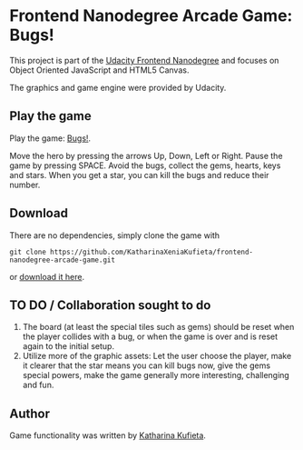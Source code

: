 # Frontend Nanodegree Arcade Game: Bugs!

This project is part of the [Udacity Frontend Nanodegree](https://www.udacity.com/course/front-end-web-developer-nanodegree--nd001) and focuses on Object Oriented JavaScript and HTML5 Canvas.

The graphics and game engine were provided by Udacity.

## Play the game
Play the game: [Bugs!](http://kkufieta.github.io/arcadeGameBugs/).

Move the hero by pressing the arrows Up, Down, Left or Right.
Pause the game by pressing SPACE.
Avoid the bugs, collect the gems, hearts, keys and stars. When you get a star, you can kill the bugs and reduce their number.

## Download
There are no dependencies, simply clone the game with

`git clone https://github.com/KatharinaXeniaKufieta/frontend-nanodegree-arcade-game.git`

or [download it here](https://github.com/kkufieta/arcadeGameBugs/archive/master.zip).

## TO DO / Collaboration sought to do

1. The board (at least the special tiles such as gems) should be reset when the player collides with a bug, or when the game is over and is reset again to the initial setup.
2. Utilize more of the graphic assets: Let the user choose the player, make it clearer that the star means you can kill bugs now, give the gems special powers, make the game generally more interesting, challenging and fun.

## Author
Game functionality was written by [Katharina Kufieta](https://www.linkedin.com/in/katharinakufieta).
